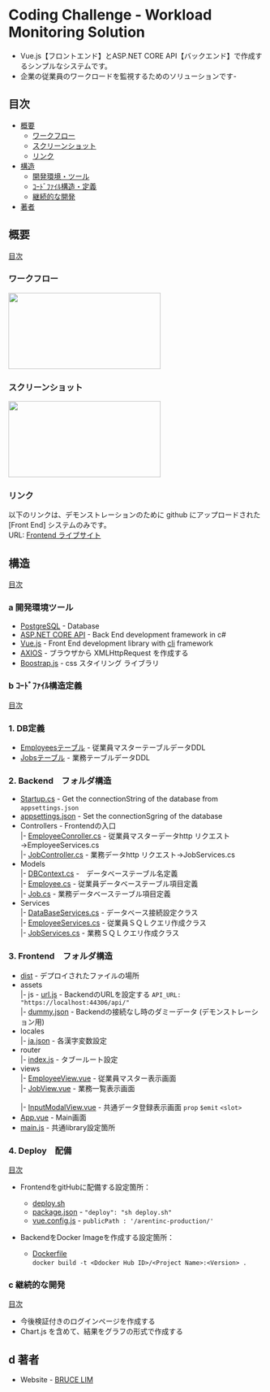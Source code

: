 # Coding Challenge - Workload Monitoring Solution

- Vue.js【フロントエンド】とASP.NET CORE API【バックエンド】で作成するシンプルなシステムです。<br>
- 企業の従業員のワークロードを監視するためのソリューションです- 

## 目次

- [概要](#概要)
  - [ワークフロー](#ワークフロー)
  - [スクリーンショット](#スクリーンショット)
  - [リンク](#リンク)
- [構造](#構造)
  - [開発環境・ツール](#a-開発環境ツール)
  - [ｺｰﾄﾞﾌｧｲﾙ構造・定義](#b-ｺｰﾄﾞﾌｧｲﾙ構造定義)
  - [継続的な開発](#c-継続的な開発)
- [著者](#d-著者)


## 概要
[目次](#目次)
### ワークフロー
<image style="width:300px;height:150px" src="./document/workflow.png" />

### スクリーンショット
<image style="width:300px;height:150px" src="./document/screenshot.png" />

### リンク
  以下のリンクは、デモンストレーションのために github にアップロードされた [Front End] システムのみです。<br>
  URL: [Frontend ライブサイト](https://potatoscript.github.io/arentinc-production/)

## 構造
[目次](#目次)
### a 開発環境ツール

- [PostgreSQL](https://www.postgresql.org/) - Database
- [ASP.NET CORE API](https://docs.microsoft.com/en-us/aspnet/core/?view=aspnetcore-6.0) - Back End development framework in c#
- [Vue.js](https://vuejs.org/) - Front End development library with [cli](https://cli.vuejs.org/) framework
- [AXIOS](https://axios-http.com/docs/intro) - ブラウザから XMLHttpRequest を作成する
- [Boostrap.js](https://getbootstrap.com/) - css スタイリング ライブラリ


### b ｺｰﾄﾞﾌｧｲﾙ構造定義
[目次](#目次)

### 1. DB定義
  - [Employeesテーブル](./document/Employees.sql) - 従業員マスターテーブルデータDDL
  - [Jobsテーブル](./document/Jobs.sql) - 業務テーブルデータDDL
  
### 2. Backend　フォルダ構造 
  - [Startup.cs](./arentinc-api/Startup.cs) - Get the connectionString of the database from `appsettings.json`
  - [appsettings.json](./arentinc-api/appsettings.cs) - Set the connectionSgring of the database
  - Controllers - Frontendの入口 <br>
    |- [EmployeeConroller.cs](./arentinc-api/Controllers/EmployeeConroller.cs) - 従業員マスターデータhttp リクエスト→EmployeeServices.cs <br>
    |- [JobController.cs](./arentinc-api/Controllers/JobConroller.cs) - 業務データhttp リクエスト→JobServices.cs <br>
  - Models<br>
    |- [DBContext.cs](./arentinc-api/Models/DBContext.cs) -　データベーステーブル名定義 <br>
    |- [Employee.cs](./arentinc-api/Models/Employee.cs) - 従業員データベーステーブル項目定義 <br> 
    |- [Job.cs](./arentinc-api/Models/Job.cs) - 業務データベーステーブル項目定義 <br>
  - Services <br>
    |- [DataBaseServices.cs](./arentinc-api/Services/DataBaseServices.cs) - データベース接続設定クラス <br>
    |- [EmployeeServices.cs](./arentinc-api/Services/EmployeeServices.cs) - 従業員ＳＱＬクエリ作成クラス <br>
    |- [JobServices.cs](./arentinc-api/Services/JobServices.cs) - 業務ＳＱＬクエリ作成クラス <br>
	
### 3. Frontend　フォルダ構造 
  - [dist](./arentinc-ui/dist/) - デプロイされたファイルの場所<br>
  - assets<br>
     |- js - [url.js](./arentinc-ui/src/assets/js/url.js) - BackendのURLを設定する `API_URL: "https://localhost:44306/api/"` <br>
	 |- [dummy.json](./arentinc-ui/src/assets/dummy.json) - Backendの接続なし時のダミーデータ (デモンストレーション用) <br>
  - locales<br>
	 |- [ja.json](./arentinc-ui/src/locales/ja.json) - 各漢字変数設定 <br>
  - router<br>
     |- [index.js](./arentinc-ui/src/router/index.js) - タブールート設定<br>
  - views<br>
     |- [EmployeeView.vue](./arentinc-ui/src/views/EmployeeView.vue) - 従業員マスター表示画面 <br>
     |- [JobView.vue](./arentinc-ui/src/views/JobView.vue) - 業務一覧表示画面 <br>	 
	 |- [InputModalView.vue](./arentinc-ui/src/views/InputModalView.vue) - 共通データ登録表示画面 `prop` `$emit` `<slot>` <br>	 
  - [App.vue](./arentinc-ui/src/App.vue) - Main画面 <br>  
  - [main.js](./arentinc-ui/src/main.js) - 共通library設定箇所 

### 4. Deploy　配備 
[目次](#目次)

  - FrontendをgitHubに配備する設定箇所：
    - [deploy.sh](./arentinc-ui/src/deploy.sh)
    - [package.json](./arentinc-ui/src/package.json) - `"deploy": "sh deploy.sh"`
    - [vue.config.js](./arentinc-ui/src/package.json) - `publicPath : '/arentinc-production/'`

  - BackendをDocker Imageを作成する設定箇所：  
	- [Dockerfile](./arentinc-api/Dockerfile) <br>
	   `docker build -t <Ddocker Hub ID>/<Project Name>:<Version> .`
	
### c 継続的な開発
[目次](#目次)

- 今後検証付きのログインページを作成する
- Chart.js を含めて、結果をグラフの形式で作成する


## d 著者

- Website - [BRUCE LIM](https://potatoscript.github.io/resume/)
